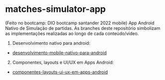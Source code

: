 # matches-simulator-app
(Feito no bootcamp: DIO bootcamp santander 2022 mobile)
App Android Nativo de Simulação de partidas.
As branches deste repositório simbolizam as implementações realizadas ao longo de cada conteúdo/vídeo.

1. Desenvolvimento nativo para android:
  - [desenvolvimento-mobile-nativo-para-android](https://github.com/gapigo/matches-simulator-app/tree/desenvolvimento-mobile-nativo-para-android)

2. Componentes, layouts e UI/UX em Apps Android:
  - [componentes-layouts-ui-ux-em-apps-android](https://github.com/gapigo/matches-simulator-app/tree/componentes-layouts-ui-ux-em-apps-android)
